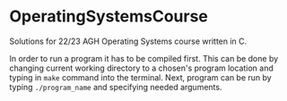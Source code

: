 # OperatingSystemsCourse
Solutions for 22/23 AGH Operating Systems course written in C.

In order to run a program it has to be compiled first. This can be done by changing current working directory to a chosen's program location and typing in ```make``` command into the terminal. Next, program can be run by typing ```./program_name``` and specifying needed arguments.
